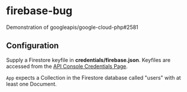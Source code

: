 # firebase-bug
Demonstration of googleapis/google-cloud-php#2581

## Configuration

Supply a Firestore keyfile in **credentials/firebase.json**. Keyfiles are accessed from
the [API Console Credentials Page](https://console.cloud.google.com/projectselector/apis/credentials).

`App` expects a Collection in the Firestore database called "users" with at least one Document.

